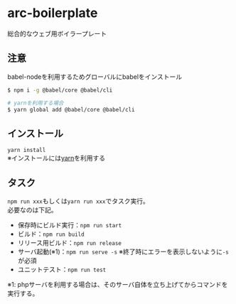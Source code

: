 # arc-boilerplate
総合的なウェブ用ボイラープレート


## 注意

babel-nodeを利用するためグローバルにbabelをインストール

```bash
$ npm i -g @babel/core @babel/cli

# yarnを利用する場合
$ yarn global add @babel/core @babel/cli
```

## インストール

`yarn install`  
※インストールには[yarn](https://yarnpkg.com/lang/ja/)を利用する

## タスク

`npm run xxx`もしくは`yarn run xxx`でタスク実行。  
必要なのは下記。

- 保存時にビルド実行：`npm run start`
- ビルド：`npm run build`
- リリース用ビルド：`npm run release`
- サーバ起動(※1)：`npm run serve -s` ※終了時にエラーを表示しないように`-s`が必須
- ユニットテスト：`npm run test`

※1:
phpサーバを利用する場合は、そのサーバ自体を立ち上げてからコマンドを実行する。  